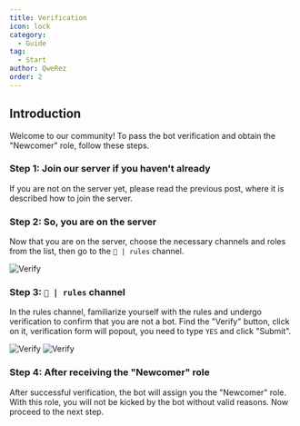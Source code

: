 ```yaml
---
title: Verification
icon: lock
category:
  - Guide
tag:
  - Start
author: QweRez
order: 2
---
```


## Introduction

Welcome to our community! To pass the bot verification and obtain the "Newcomer" role, follow these steps.

### Step 1: Join our server if you haven't already

If you are not on the server yet, please read the previous post, where it is described how to join the server.

### Step 2: So, you are on the server

Now that you are on the server, choose the necessary channels and roles from the list, then go to the `📌 | rules` channel.

![Verify](/assets/images/docs/202406/verify1.png)

### Step 3: `📌 | rules` channel

In the rules channel, familiarize yourself with the rules and undergo verification to confirm that you are not a bot. Find the "Verify" button, click on it, verification form will popout, you need to type `YES` and click "Submit".

![Verify](/assets/images/docs/202406/verify2.png)
![Verify](/assets/images/docs/202406/verify3.png)

### Step 4: After receiving the "Newcomer" role

After successful verification, the bot will assign you the "Newcomer" role. With this role, you will not be kicked by the bot without valid reasons. Now proceed to the next step.
